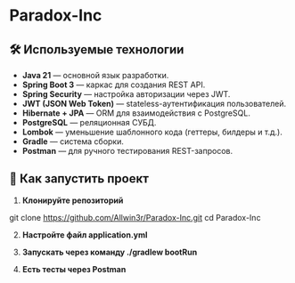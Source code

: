 # Paradox-Inc

## 🛠 Используемые технологии

- **Java 21** — основной язык разработки.
- **Spring Boot 3** — каркас для создания REST API.
- **Spring Security** — настройка авторизации через JWT.
- **JWT (JSON Web Token)** — stateless-аутентификация пользователей.
- **Hibernate + JPA** — ORM для взаимодействия с PostgreSQL.
- **PostgreSQL** — реляционная СУБД.
- **Lombok** — уменьшение шаблонного кода (геттеры, билдеры и т.д.).
- **Gradle** — система сборки.
- **Postman** — для ручного тестирования REST-запросов.

## 🚀 Как запустить проект

1. **Клонируйте репозиторий**

git clone https://github.com/Allwin3r/Paradox-Inc.git
cd Paradox-Inc

2. **Настройте файл application.yml**

3. **Запускать через команду ./gradlew bootRun**

4. **Есть тесты через Postman**
